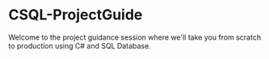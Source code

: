 # CSQL-ProjectGuide
Welcome to the project guidance session where we'll take you from scratch to production using C# and SQL Database.
